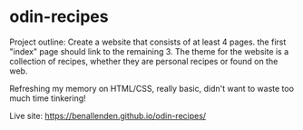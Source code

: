 # odin-recipes

Project outline:
Create a website that consists of at least 4 pages. the first "index" page should link to the remaining 3. The theme for the website
is a collection of recipes, whether they are personal recipes or found on the web.

Refreshing my memory on HTML/CSS, really basic, didn't want to waste too much time tinkering!

Live site: https://benallenden.github.io/odin-recipes/